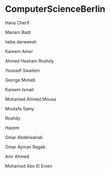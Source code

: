 
# ComputerScienceBerlin

Hana Cherif

Mariam Badr

heba darweesh

Kareem Amer

Ahmed Hesham Roshdy

Youssef Swailem

George Moheb

Kareem Ismail

Mohamed Ahmed Mousa

Mostafa Samy

Roshdy

Hazem

Omar Abdelwahab

Omar Ayman Ragab

Amr Ahmed

Mohamed Abo El Enien

